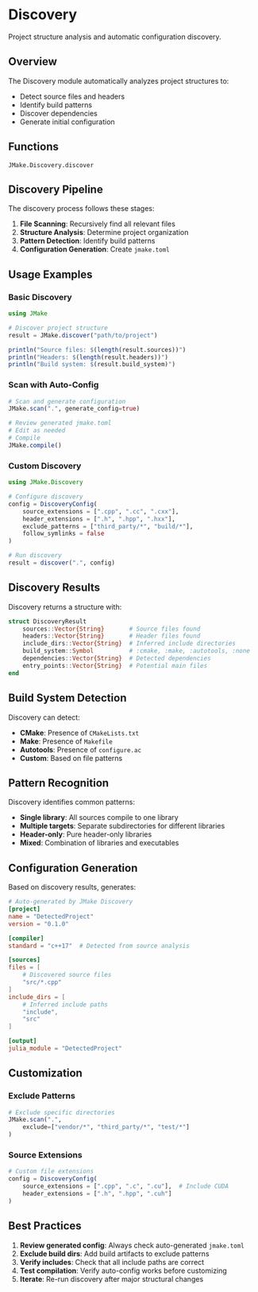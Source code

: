 # Discovery

Project structure analysis and automatic configuration discovery.

## Overview

The Discovery module automatically analyzes project structures to:

- Detect source files and headers
- Identify build patterns
- Discover dependencies
- Generate initial configuration

## Functions

```@docs
JMake.Discovery.discover
```

## Discovery Pipeline

The discovery process follows these stages:

1. **File Scanning**: Recursively find all relevant files
2. **Structure Analysis**: Determine project organization
3. **Pattern Detection**: Identify build patterns
4. **Configuration Generation**: Create `jmake.toml`

## Usage Examples

### Basic Discovery

```julia
using JMake

# Discover project structure
result = JMake.discover("path/to/project")

println("Source files: $(length(result.sources))")
println("Headers: $(length(result.headers))")
println("Build system: $(result.build_system)")
```

### Scan with Auto-Config

```julia
# Scan and generate configuration
JMake.scan(".", generate_config=true)

# Review generated jmake.toml
# Edit as needed
# Compile
JMake.compile()
```

### Custom Discovery

```julia
using JMake.Discovery

# Configure discovery
config = DiscoveryConfig(
    source_extensions = [".cpp", ".cc", ".cxx"],
    header_extensions = [".h", ".hpp", ".hxx"],
    exclude_patterns = ["third_party/*", "build/*"],
    follow_symlinks = false
)

# Run discovery
result = discover(".", config)
```

## Discovery Results

Discovery returns a structure with:

```julia
struct DiscoveryResult
    sources::Vector{String}       # Source files found
    headers::Vector{String}       # Header files found
    include_dirs::Vector{String}  # Inferred include directories
    build_system::Symbol          # :cmake, :make, :autotools, :none
    dependencies::Vector{String}  # Detected dependencies
    entry_points::Vector{String}  # Potential main files
end
```

## Build System Detection

Discovery can detect:

- **CMake**: Presence of `CMakeLists.txt`
- **Make**: Presence of `Makefile`
- **Autotools**: Presence of `configure.ac`
- **Custom**: Based on file patterns

## Pattern Recognition

Discovery identifies common patterns:

- **Single library**: All sources compile to one library
- **Multiple targets**: Separate subdirectories for different libraries
- **Header-only**: Pure header-only libraries
- **Mixed**: Combination of libraries and executables

## Configuration Generation

Based on discovery results, generates:

```toml
# Auto-generated by JMake Discovery
[project]
name = "DetectedProject"
version = "0.1.0"

[compiler]
standard = "c++17"  # Detected from source analysis

[sources]
files = [
    # Discovered source files
    "src/*.cpp"
]
include_dirs = [
    # Inferred include paths
    "include",
    "src"
]

[output]
julia_module = "DetectedProject"
```

## Customization

### Exclude Patterns

```julia
# Exclude specific directories
JMake.scan(".",
    exclude=["vendor/*", "third_party/*", "test/*"]
)
```

### Source Extensions

```julia
# Custom file extensions
config = DiscoveryConfig(
    source_extensions = [".cpp", ".c", ".cu"],  # Include CUDA
    header_extensions = [".h", ".hpp", ".cuh"]
)
```

## Best Practices

1. **Review generated config**: Always check auto-generated `jmake.toml`
2. **Exclude build dirs**: Add build artifacts to exclude patterns
3. **Verify includes**: Check that all include paths are correct
4. **Test compilation**: Verify auto-config works before customizing
5. **Iterate**: Re-run discovery after major structural changes
